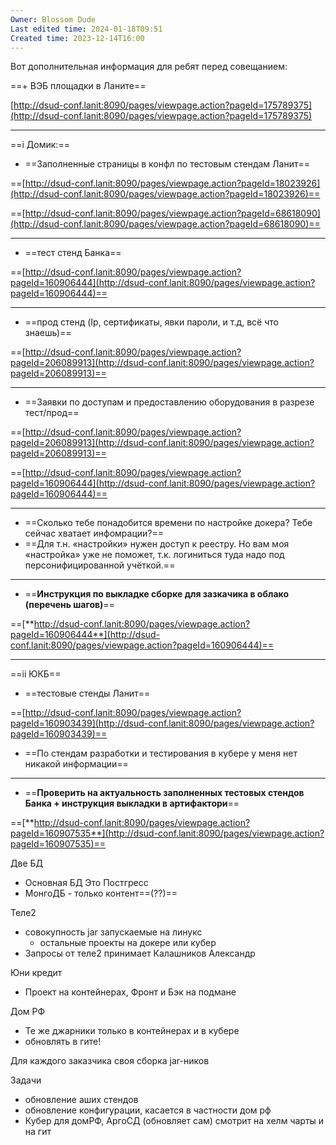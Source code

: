 ```yaml
---
Owner: Blossom Dude
Last edited time: 2024-01-18T09:51
Created time: 2023-12-14T16:00
---
```

Вот дополнительная информация для ребят перед совещанием:

  

==+ ВЭБ площадки в Ланите==

[http://dsud-conf.lanit:8090/pages/viewpage.action?pageId=175789375](http://dsud-conf.lanit:8090/pages/viewpage.action?pageId=175789375)

---

==i Домик:==

- ==Заполненные страницы в конфл по тестовым стендам Ланит==

==[http://dsud-conf.lanit:8090/pages/viewpage.action?pageId=18023926](http://dsud-conf.lanit:8090/pages/viewpage.action?pageId=18023926)==

==[http://dsud-conf.lanit:8090/pages/viewpage.action?pageId=68618090](http://dsud-conf.lanit:8090/pages/viewpage.action?pageId=68618090)==

---

- ==тест стенд Банка==

==[http://dsud-conf.lanit:8090/pages/viewpage.action?pageId=160906444](http://dsud-conf.lanit:8090/pages/viewpage.action?pageId=160906444)==

---

- ==прод стенд (Ip, сертификаты, явки пароли, и т.д, всё что знаешь)==

==[http://dsud-conf.lanit:8090/pages/viewpage.action?pageId=206089913](http://dsud-conf.lanit:8090/pages/viewpage.action?pageId=206089913)==

---

- ==Заявки по доступам и предоставлению оборудования в разрезе тест/прод==

==[http://dsud-conf.lanit:8090/pages/viewpage.action?pageId=206089913](http://dsud-conf.lanit:8090/pages/viewpage.action?pageId=206089913)==

==[http://dsud-conf.lanit:8090/pages/viewpage.action?pageId=160906444](http://dsud-conf.lanit:8090/pages/viewpage.action?pageId=160906444)==

---

- ==Сколько тебе понадобится времени по настройке докера? Тебе сейчас хватает инфомрации?==
- ==Для т.н. «настройки» нужен доступ к реестру. Но вам моя «настройка» уже не поможет, т.к. логиниться туда надо под персонифицированной учёткой.==

---

- ==**Инструкция по выкладке сборке для зазкачика в облако (перечень шагов)**==

==[**http://dsud-conf.lanit:8090/pages/viewpage.action?pageId=160906444**](http://dsud-conf.lanit:8090/pages/viewpage.action?pageId=160906444)==

---

==ii ЮКБ==

- ==тестовые стенды Ланит==

==[http://dsud-conf.lanit:8090/pages/viewpage.action?pageId=160903439](http://dsud-conf.lanit:8090/pages/viewpage.action?pageId=160903439)==

- ==По стендам разработки и тестирования в кубере у меня нет никакой информации==

---

- ==**Проверить на актуальность заполненных тестовых стендов Банка + инструкция выкладки в артифактори**==

==[**http://dsud-conf.lanit:8090/pages/viewpage.action?pageId=160907535**](http://dsud-conf.lanit:8090/pages/viewpage.action?pageId=160907535)==

  

  

Две БД

- Основная БД Это Постгресс
- МонгоДБ - только контент==(??)==

  

Теле2

- совокупность jar запускаемые на линукс
    - остальные проекты на докере или кубер
- Запросы от теле2 принимает Калашников Александр

  

Юни кредит

- Проект на контейнерах, Фронт и Бэк на подмане

  

Дом РФ

- Те же джарники только в контейнерах и в кубере
- обновлять в гите!

  

Для каждого заказчика своя сборка jar-ников

  

  

Задачи

- обновление аших стендов
- обновление конфигурации, касается в частности дом рф
- Кубер для домРФ, АргоСД (обновляет сам) смотрит на хелм чарты и на гит